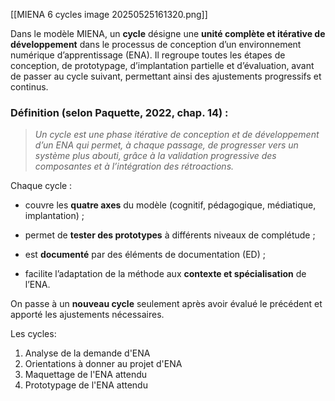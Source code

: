 


[[MIENA 6 cycles image 20250525161320.png]]



Dans le modèle MIENA, un **cycle** désigne une **unité complète et itérative de développement** dans le processus de conception d’un environnement numérique d’apprentissage (ENA). Il regroupe toutes les étapes de conception, de prototypage, d’implantation partielle et d’évaluation, avant de passer au cycle suivant, permettant ainsi des ajustements progressifs et continus.

### Définition (selon Paquette, 2022, chap. 14) :

> _Un cycle est une phase itérative de conception et de développement d’un ENA qui permet, à chaque passage, de progresser vers un système plus abouti, grâce à la validation progressive des composantes et à l’intégration des rétroactions._

Chaque cycle :

- couvre les **quatre axes** du modèle (cognitif, pédagogique, médiatique, implantation) ;
    
- permet de **tester des prototypes** à différents niveaux de complétude ;
    
- est **documenté** par des éléments de documentation (ED) ;
    
- facilite l’adaptation de la méthode aux **contexte et spécialisation** de l’ENA.
    

On passe à un **nouveau cycle** seulement après avoir évalué le précédent et apporté les ajustements nécessaires.

Les cycles:

1. Analyse de la demande d'ENA
2. Orientations à donner au projet d'ENA
3. Maquettage de l'ENA attendu
4. Prototypage de l'ENA attendu
